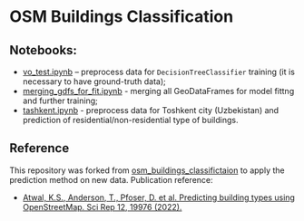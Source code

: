 # OSM Buildings Classification

## Notebooks: 

- [vo_test.ipynb](https://github.com/alexandermorozzov/buildings_classification/blob/main/vo_test.ipynb) – preprocess data for `DecisionTreeClassifier` training (it is necessary to have ground-truth data);
- [merging_gdfs_for_fit.ipynb](https://github.com/alexandermorozzov/buildings_classification/blob/main/merging_gdfs_for_fit.ipynb) - merging all GeoDataFrames for model fittng and further training;
- [tashkent.ipynb](https://github.com/alexandermorozzov/buildings_classification/blob/main/tashkent.ipynb) - preprocess data for Toshkent city (Uzbekistan) and prediction of residential/non-residential type of buildings.

## Reference

This repository was forked from [osm_buildings_classifictaion](https://github.com/heykuldip/osm_buildings_classification) to apply the prediction method on new data. Publication reference:  

- [Atwal, K.S., Anderson, T., Pfoser, D. et al. Predicting building types using OpenStreetMap. Sci Rep 12, 19976 (2022).](https://doi.org/10.1038/s41598-022-24263-w)